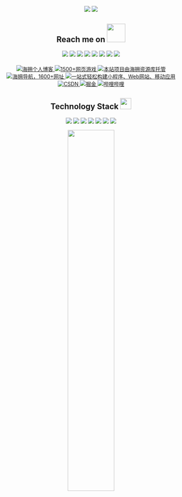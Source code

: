 <p align = "center">
  <img src = "https://github-readme-stats.vercel.app/api?username=wanghao221&show_icons=true&theme=tokyonight&line_height=27">
  <img src = "https://github-readme-stats.vercel.app/api/top-langs/?username=wanghao221&theme=radical">
</p>

<h2 align="center">Reach me on <img src="https://media.giphy.com/media/mGcNjsfWAjY5AEZNw6/giphy.gif" width="50"></h2>
<p align="center">
<img src="https://img.shields.io/badge/-JavaScript-black?style=flat-square&logo=javascript"/>
<img src="https://img.shields.io/badge/-Nodejs-black?style=flat-square&logo=Node.js"/>
<img src="https://img.shields.io/badge/-Expressjs-black?style=flat-square&logo=Express.js"/>
<img src="https://img.shields.io/badge/-React-black?style=flat-square&logo=react"/>
<img src="https://img.shields.io/badge/-MongoDB-black?style=flat-square&logo=mongodb"/>
<img src="https://img.shields.io/badge/-MySQL-black?style=flat-square&logo=mysql"/>
<img src="https://img.shields.io/badge/-Git-black?style=flat-square&logo=git"/>
<img src="https://img.shields.io/badge/-GitHub-black?style=flat-square&logo=github"/>
</p>
<div class="badge-links" style="text-align: center; margin-top: 20px;">
    <a href="https://blog.haiyong.site/" target="_blank">
        <img src="https://img.shields.io/badge/blog-%E6%B5%B7%E6%8B%A5%E5%8D%9A%E5%AE%A2-d42328?style=flat&logo=bitdefender" alt="海拥个人博客">
    </a>
    <a href="https://game.haiyong.site/" target="_blank">
        <img src="https://img.shields.io/badge/game-海拥游戏-yellow.svg" alt="1500+网页游戏">
    </a>
    <a href="https://code.haiyong.site" target="_blank">
        <img src="https://img.shields.io/badge/code-%E6%B5%B7%E6%8B%A5%E8%B5%84%E6%BA%90%E5%BA%93-black.svg" alt="本站项目由海拥资源库托管">
    </a>
    <a href="https://nav.haiyong.site" target="_blank">
        <img src="https://img.shields.io/badge/nav-%E6%B5%B7%E6%8B%A5%E5%AF%BC%E8%88%AA%E7%BD%91-green.svg" alt="海拥导航，1600+网址">
    </a>
    <a href="https://tools.haiyong.site/" target="_blank">
        <img src="https://img.shields.io/badge/tools-海拥工具大全-orange?style=flat&logo=jsDelivr" alt="一站式轻松构建小程序、Web网站、移动应用">
    </a>    
    <a href="https://haiyong.blog.csdn.net/" target="_blank">
        <img src="https://img.shields.io/badge/csdn-CSDN-critical" alt="CSDN">
    </a>
    <a href="https://juejin.cn/user/2040341402229751" target="_blank">
        <img src="https://img.shields.io/badge/juejin-%E6%8E%98%E9%87%91-blue.svg" alt="掘金">
    </a>
    <a href="https://space.bilibili.com/63551025" target="_blank">
        <img src="https://img.shields.io/badge/bilibili-%E5%93%94%E5%93%A9%E5%93%94%E5%93%A9-ff69b4" alt="哔哩哔哩">
    </a>
</div>

<p align="center">
<h2 align="center">Technology Stack <img src="https://media.giphy.com/media/WUlplcMpOCEmTGBtBW/giphy.gif" width="30"></h2>
</p>
<p align="center">
<img src="https://img.shields.io/badge/C-00599C?style=flat-square&logo=c&logoColor=white"/>
<img src="https://img.shields.io/badge/-java-E34A86?style=flat-square&logo=java"/>
<img src="https://img.shields.io/badge/-C++-00599C?style=flat-square&logo=c"/>
<img src="https://img.shields.io/badge/-HTML5-E34F26?style=flat-square&logo=html5&logoColor=white"/>
<img src="https://img.shields.io/badge/-CSS3-1572B6?style=flat-square&logo=css3"/>
<img src="https://img.shields.io/badge/-Bootstrap-563D7C?style=flat-square&logo=bootstrap"/>
<img src="https://img.shields.io/badge/-Heroku-430098?style=flat-square&logo=heroku"/>
</p>

<p align = "center">
<img width="50%" src="https://github-readme-streak-stats.herokuapp.com/?user=wanghao221&show_icons=true&locale=en&layout=compact&theme=radical&line_height=0" />
</p>

